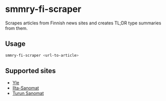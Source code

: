 # smmry-fi-scraper

Scrapes articles from Finnish news sites and creates TL;DR type summaries from them.

## Usage

```bash
smmry-fi-scraper <url-to-article>
```

## Supported sites

* [Yle](http://yle.fi)
* [Ilta-Sanomat](http://www.iltasanomat.fi)
* [Turun Sanomat](http://www.ts.fi)
